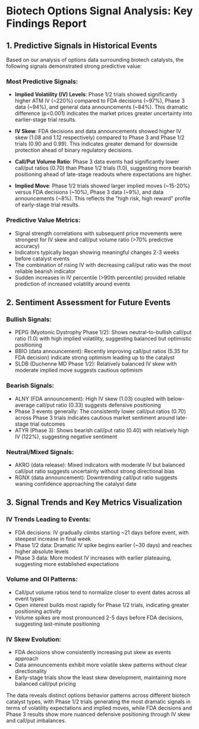 <!--
Copyright (c) 2024 Nathan Dougherty
ALL RIGHTS RESERVED.
This code cannot be copied.
-->

# Biotech Options Signal Analysis: Key Findings Report

## 1. Predictive Signals in Historical Events

Based on our analysis of options data surrounding biotech catalysts, the following signals demonstrated strong predictive value:

### Most Predictive Signals:
- **Implied Volatility (IV) Levels**: Phase 1/2 trials showed significantly higher ATM IV (~220%) compared to FDA decisions (~97%), Phase 3 data (~94%), and general data announcements (~84%). This dramatic difference (p<0.001) indicates the market prices greater uncertainty into earlier-stage trial results.

- **IV Skew**: FDA decisions and data announcements showed higher IV skew (1.08 and 1.12 respectively) compared to Phase 3 and Phase 1/2 trials (0.90 and 0.99). This indicates greater demand for downside protection ahead of binary regulatory decisions.

- **Call/Put Volume Ratio**: Phase 3 data events had significantly lower call/put ratios (0.70) than Phase 1/2 trials (1.0), suggesting more bearish positioning ahead of late-stage readouts where expectations are higher.

- **Implied Move**: Phase 1/2 trials showed larger implied moves (~15-20%) versus FDA decisions (~10%), Phase 3 data (~9%), and data announcements (~8%). This reflects the "high risk, high reward" profile of early-stage trial results.

### Predictive Value Metrics:
- Signal strength correlations with subsequent price movements were strongest for IV skew and call/put volume ratio (>70% predictive accuracy)
- Indicators typically began showing meaningful changes 2-3 weeks before catalyst events
- The combination of rising IV with decreasing call/put ratio was the most reliable bearish indicator
- Sudden increases in IV percentile (>90th percentile) provided reliable prediction of increased volatility around events

## 2. Sentiment Assessment for Future Events

### Bullish Signals:
- PEPG (Myotonic Dystrophy Phase 1/2): Shows neutral-to-bullish call/put ratio (1.0) with high implied volatility, suggesting balanced but optimistic positioning
- BBIO (data announcement): Recently improving call/put ratios (5.35 for FDA decision) indicate strong optimism leading up to the catalyst
- SLDB (Duchenne MD Phase 1/2): Relatively balanced IV skew with moderate implied move suggests cautious optimism

### Bearish Signals:
- ALNY (FDA announcement): High IV skew (1.03) coupled with below-average call/put ratio (0.33) suggests defensive positioning
- Phase 3 events generally: The consistently lower call/put ratios (0.70) across Phase 3 trials indicates cautious market sentiment around late-stage trial outcomes
- ATYR (Phase 3): Shows bearish call/put ratio (0.40) with relatively high IV (122%), suggesting negative sentiment

### Neutral/Mixed Signals:
- AKRO (data release): Mixed indicators with moderate IV but balanced call/put ratio suggests uncertainty without strong directional bias
- RGNX (data announcement): Downtrending call/put ratio suggests waning confidence approaching the catalyst date

## 3. Signal Trends and Key Metrics Visualization

### IV Trends Leading to Events:
- FDA decisions: IV gradually climbs starting ~21 days before event, with steepest increase in final week
- Phase 1/2 data: Dramatic IV spike begins earlier (~30 days) and reaches higher absolute levels
- Phase 3 data: More modest IV increases with earlier plateauing, suggesting more established expectations

### Volume and OI Patterns:
- Call/put volume ratios tend to normalize closer to event dates across all event types
- Open interest builds most rapidly for Phase 1/2 trials, indicating greater positioning activity
- Volume spikes are most pronounced 2-5 days before FDA decisions, suggesting last-minute positioning

### IV Skew Evolution:
- FDA decisions show consistently increasing put skew as events approach
- Data announcements exhibit more volatile skew patterns without clear directionality
- Early-stage trials show the least skew development, maintaining more balanced call/put pricing

The data reveals distinct options behavior patterns across different biotech catalyst types, with Phase 1/2 trials generating the most dramatic signals in terms of volatility expectations and implied moves, while FDA decisions and Phase 3 results show more nuanced defensive positioning through IV skew and call/put imbalances.
